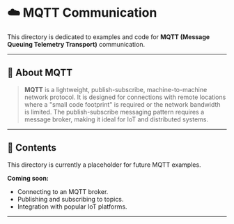 # ☁️ MQTT Communication

This directory is dedicated to examples and code for **MQTT (Message Queuing Telemetry Transport)** communication.

---

## 📖 About MQTT

> **MQTT** is a lightweight, publish-subscribe, machine-to-machine network protocol. It is designed for connections with remote locations where a "small code footprint" is required or the network bandwidth is limited. The publish-subscribe messaging pattern requires a message broker, making it ideal for IoT and distributed systems.

---

## 📂 Contents

This directory is currently a placeholder for future MQTT examples.

**Coming soon:**
-   Connecting to an MQTT broker.
-   Publishing and subscribing to topics.
-   Integration with popular IoT platforms.

---